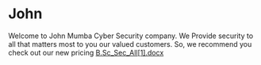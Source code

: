 # John
Welcome to John Mumba Cyber Security company. We Provide security to all that matters most to you our valued customers. So, we recommend you check out our new pricing
[B.Sc_Sec_All[1].docx](https://github.com/John-cybe6421/John/files/7188931/B.Sc_Sec_All.1.docx)
